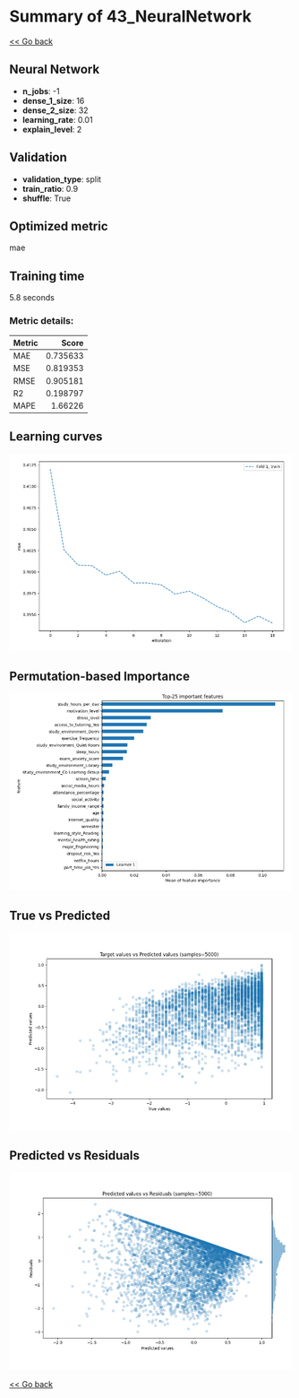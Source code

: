 # Summary of 43_NeuralNetwork

[<< Go back](../README.md)


## Neural Network
- **n_jobs**: -1
- **dense_1_size**: 16
- **dense_2_size**: 32
- **learning_rate**: 0.01
- **explain_level**: 2

## Validation
 - **validation_type**: split
 - **train_ratio**: 0.9
 - **shuffle**: True

## Optimized metric
mae

## Training time

5.8 seconds

### Metric details:
| Metric   |    Score |
|:---------|---------:|
| MAE      | 0.735633 |
| MSE      | 0.819353 |
| RMSE     | 0.905181 |
| R2       | 0.198797 |
| MAPE     | 1.66226  |



## Learning curves
![Learning curves](learning_curves.png)

## Permutation-based Importance
![Permutation-based Importance](permutation_importance.png)
## True vs Predicted

![True vs Predicted](true_vs_predicted.png)


## Predicted vs Residuals

![Predicted vs Residuals](predicted_vs_residuals.png)



[<< Go back](../README.md)
